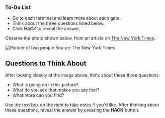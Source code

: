 

<div class="aside">
<h3>To-Do List</h3>
<ul>
  <li>Go to each terminal and learn more about each gate.</li>
  <li>Think about the three questions listed below.</li>
  <li>Click <em>HACK</em> to reveal the answer.</li>
</ul>
</div>


Observe the photo shown below, from an article on [The New York Times](https://www.nytimes.com/2021/02/21/learning/whats-going-on-in-this-picture-feb-22-2021.html).:

![Picture of two people](https://static01.nyt.com/images/2021/02/16/learning/VTS02-21-21LN/VTS02-21-21LN-jumbo.jpg?quality=90&auto=webp)
Source: The New York Times

## Questions to Think About
After looking closely at the image above, think about these three questions:

- What is going on in this picture?
- What do you see that makes you say that?
- What more can you find?

Use the text box on the right to take notes if you'd like. After thinking about these questions, reveal the answer by pressing the __HACK__ button.